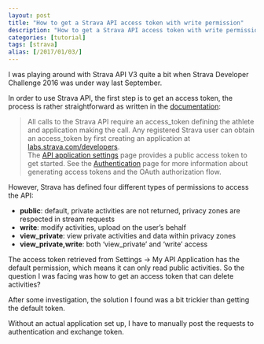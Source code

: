 ```yaml
---
layout: post
title: "How to get a Strava API access token with write permission"
description: "How to get a Strava API access token with write permission without setting up OAuth environment."
categories: [tutorial]
tags: [strava]
alias: [/2017/01/03/]
---
```

I was playing around with Strava API V3 quite a bit
when Strava Developer Challenge 2016 was under way last September.

In order to use Strava API, the first step is to get an access token,
the process is rather straightforward as written in the [documentation][Strava-API-Access]:

> All calls to the Strava API require an access_token
  defining the athlete and application making the call.
  Any registered Strava user can obtain an access_token
  by first creating an application at [labs.strava.com/developers][Strava Developers].<br />
  The [API application settings][API application settings] page provides a public access token to get started.
  See the [Authentication][Authentication] page for more information
  about generating access tokens and the OAuth authorization flow.

However, Strava has defined four different types of permissions to access the API:

- **public**: default, private activities are not returned, privacy zones are respected in stream requests
- **write**: modify activities, upload on the user’s behalf
- **view_private**: view private activities and data within privacy zones
- **view_private,write**: both ‘view_private’ and ‘write’ access

The access token retrieved from Settings -> My API Application has the default permission,
which means it can only read public activities.
So the question I was facing was how to get an access token that can delete activities?

After some investigation,
the solution I found was a bit trickier than getting the default token.

Without an actual application set up,
I have to manually post the requests to authentication and exchange token.

[Strava-API-Access]: https://strava.github.io/api/#access
[Strava Developers]: labs.strava.com/developers
[API application settings]: http://www.strava.com/settings/api
[Authentication]: https://strava.github.io/api/v3/oauth
